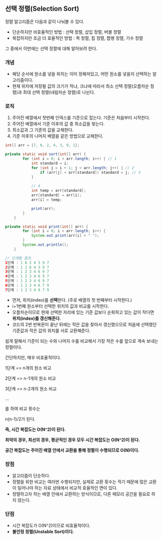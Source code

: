## 선택 정렬(Selection Sort)

정렬 알고리즘은 다음과 같이 나눠볼 수 있다.

- 단순하지만 비효율적인 방법 : 선택 정렬, 삽입 정렬, 버블 정렬
- 복잡하지만 조금 더 효율적인 방법 : 퀵 정렬, 힙 정렬, 합병 정렬, 기수 정렬



그 중에서 이번에는 선택 정렬에 대해 알아보려 한다.



### 개념

- 해당 순서에 원소를 넣을 위치는 이미 정해져있고, 어떤 원소를 넣을지 선택하는 알고리즘이다.
- 현재 위치에 저장될 값의 크기가 작냐, 크냐에 따라서 최소 선택 정렬(오름차순 정렬)과 최대 선택 정렬(내림차순 정렬)로 나뉜다.



### 로직

1. 주어진 배열에서 첫번째 인덱스를 기준으로 잡는다. 기준은 처음부터 시작한다.
2. 주어진 배열에서 기준 이후의 값 중 최소값을 찾는다.
3. 최소값과 그 기준의 값을 교체한다.
4. 기준 이후의 나머지 배열을 같은 방법으로 교체한다.



```java
int[] arr = {7, 6, 2, 4, 3, 9, 1};

private static void sort(int[] arr) {
        for (int i = 0; i < arr.length; i++) { // 1
            int standard = i;
            for (int j = i + 1; j < arr.length; j++) { // 2
                if (arr[j] < arr[standard]) standard = j; // 3
            }
          	
          	// 4
            int temp = arr[standard];
            arr[standard] = arr[i];
            arr[i] = temp;

            print(arr);
        }
    }

private static void print(int[] arr) {
        for (int i = 0; i < arr.length; i++) {
            System.out.print(arr[i] + " ");
        }
        System.out.println();
    }

// 단계별 결과.
1단계 : 1 6 2 4 3 9 7 
2단계 : 1 2 6 4 3 9 7 
3단계 : 1 2 3 4 6 9 7 
4단계 : 1 2 3 4 6 9 7 
5단계 : 1 2 3 4 6 9 7 
6단계 : 1 2 3 4 6 7 9 
7단계 : 1 2 3 4 6 7 9 
```

- 먼저, 위치(index)를 **선택**한다. (주로 배열의 첫 번째부터 시작한다.)
- i+1번째 원소부터 선택한 위치의 값과 비교를 시작한다.
- 오름차순이므로 현재 선택한 자리에 있는 기준 값보다 순회하고 있는 값이 작다면 **위치(index)를 갱신해준다.**
- 코드의 2번 반복문이 끝난 뒤에는 작은 값을 찾아서 갱신했으므로 처음에 선택했던 기준값과 작은 값의 위치를 서로 교환해준다.



쉽게 말해서 기준이 되는 수와 나머지 수를 비교해서 가장 작은 수를 앞으로 계속 보내는 정렬이다. 

간단하지만, 매우 비효율적이다.



1단계 => n개의 원소 비교

2단계 => n-1개의 원소 비교

3단계 => n-2개의 원소 비교

...

를 하여 비교 횟수는 

n(n-1)/2가 된다.

**즉, 시간 복잡도는 O(N^2)이 된다.**

**최악의 경우, 최선의 경우, 평균적인 경우 모두 시간 복잡도는 O(N^2)이 된다.**



**공간 복잡도는 주어진 배열 안에서 교환을 통해 정렬이 수행되므로 O(N)이다.**



### 장점

- 알고리즘이 단순하다.
- 정렬을 위한 비교는 여러번 수행되지만, 실제로 교환 횟수는 적기 때문에 많은 교환이 일어나야 하는 자료 상태에서 비교적 효율적인 면이 있다.
- 정렬하고자 하는 배열 안에서 교환하는 방식이므로, 다른 메모리 공간을 필요로 하지 않는다.



### 단점

- 시간 복잡도가 O(N^2)이므로 비효율적이다.
- **불안정 정렬(Unstable Sort)이다.**